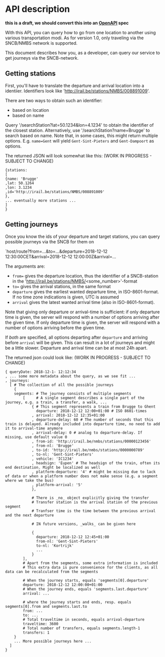 
API description
===============

**this is a draft, we should convert this into an [OpenAPI](https://en.wikipedia.org/wiki/OpenAPI_Specification) spec**

With this API, you can query how to go from one location to another using various transportation modi. As for version 1.0, only traveling via the SNCB/NMBS network is supported.

This document describes how you, as a developer, can query our service to get journeys via the SNCB-network.

Getting stations
----------------

First, you'll have to translate the departure and arrival location into a identiier.
Identifiers look like 'http://irail.be/stations/NMBS/008891009'.

There are two ways to obtain such an identifier:

- based on location
- based on name

Query '/searchStation?lat=50.1234&lon=4.1234' to obtain the identifier of the closest station.
Alternatively, use '/searchStation?name=Brugge' to search based on name.
Note that, in some cases, this might return multiple options.
E.g. `name=Gent` will yield `Gent-Sint-Pieters` and `Gent-Dampoort` as options.

The returned JSON will look somewhat like this: (WORK IN PROGRESS - SUBJECT TO CHANGE)


    {stations:
	[
	{name: 'Brugge'
	,lat: 50.1264
	,lon: 3.1234
	,id='http://irail.be/stations/NMBS/008891009'
	},
	... eventually more stations ...
	]
    }

Getting journeys
----------------

Once you know the ids of your departure and target stations, you can query possible journeys via the SNCB for them on

`host/route?from=...&to=...&departure=2018-12-12 12:30:00CET&arrival=2018-12-12 12:00:00Z&arrival=...

The arguments are:

- `from=` gives the departure location, thus the identifier of a SNCB-station in the 'http://irail.be/stations/NMBS/<some_number>'-format
- `to=` gives the arrival stations, in the same format
- `departure` gives the earliest wanted departure time, in ISO-8601-format. If no time zone indications is given, UTC is assumed
- `arrival` gives the latest wanted arrival time (also in ISO-8601-format).

Note that giving only departure or arrival-time is sufficient: if only departure time is given,
the server will respond with a number of options arriving after the given time.
If only departure time is given, the server will respond with a number of options arriving before the given time.

If _both_ are specified, all options departing after `departure` and arriving before `arrival` will be given.
This can result in a lot of journeys and might be a little slower. Departure and arrival time can be at most 24h apart.

The returned json could look like: (WORK IN PROGRESS - SUBJECT TO CHANGE)


    { queryDate: 2018-12-1- 12:12:34
    , ... some more metadata about the query, as we see fit ...
    , journeys: 
      [ # The collection of all the possible journeys
	    {
	    segments: # The journey consists of multiple segments
	        [     # A single segment describes a single part of the journey, e.g. a train, a transfer, a walk, ...
	            { # This segment represents a train from Brugge to Ghent
	              departure: 2018-12-12 12:00+01:00 # ISO 8601-times
	            , arrival: 2018-12-12 12:35+01:00
	            , departure-delay: 60 # The number of seconds that this train is delayed. Already included into departure time, no need to add it to arrival-time anymore
	            , arrival-delay: 0 # analog to departure-delay. If missing, use default value 0 
                , from-id: 'http://irail.be/nmbs/stations/00000123456'
                , from-nl: 'Brugge'
                , to-id: 'http://irail.be/nmbs/stations/0000000789'
                , to-nl: 'Gent-Sint-Pieters'
	            , vehicle: 'IC1234'
	            , headsign: 'Eupen' # The headsign of the train, often its end destination. Might be localized as well
	            , platform-departure: '4' # might be missing due to lack of data or when a platform number does not make sense (e.g. a segment where we take the bus) 
	            , platform-arrival: '5'
	            },
	            
	            # There is _no_ object explicitly giving the transfer
	            # Transfer station is the arrival station of the previous segment
	            # Tranfser time is the time between the previous arrival and the next departure
	            
	            # IN future versions, _walks_ can be given here
	            
	            {
	              departure: 2018-12-12 12:45+01:00
	              from-nl: 'Gent-Sint-Pieters'
	              to-nl: 'Kortrijk'
	              ...
	            }
	        ],
	        # Apart from the segments, some extra information is included
	        # This extra data is pure convenience for the clients, as all data can be recalculated from the segments
	        
	        # When the journey starts, equals 'segments[0].departure'    
	        departure: 2018-12-12 12:00:00+01:00
	        # When the journey ends, equals 'segments.last.departure'    
	        arrival: ...
	        
	        # where the journey starts and ends, resp. equals segments[0].from and segments.last.to
	        from: ...
	        to: ...
	        # Total traveltime in seconds, equals arrival-departure
	        traveltime: 3600
	        # Total number of transfers, equals segments.length-1
	        transfers: 1	
	    }
        ... More possible journeys here ...
      ]
    }




